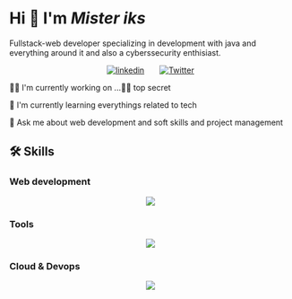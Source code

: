 # Hi 👋 I'm ***Mister iks*** 

Fullstack-web developer specializing in development with java and everything around it and also a cyberssecurity enthisiast.
<p align="center">
  <a href="https://www.linkedin.com/in/ibrahima-samb-dev"><img alt="linkedin" src ="https://img.shields.io/badge/LinkedIn-0077B5?style=for-the-badge&logo=linkedin&logoColor=white"/></a>
  &#8287;&#8287;&#8287;&#8287;&#8287;
  <a href="https://twitter.com/Mister__iks"><img alt="Twitter" title="Twitter" src="https://img.shields.io/badge/Twitter-1DA1F2?style=for-the-badge&logo=twitter&logoColor=white"/></a>
</p>

👩‍💻 I'm currently working on ...🤫🤫 top secret

🧠 I'm currently learning everythings related to tech

💬 Ask me about web development and soft skills and project management



## 🛠 Skills
<section "skills">
<h3>Web development</h3>
<p align="center">
  <a href="https://www.linkedin.com/in/ibrahima-samb-dev">
    <img src="https://skillicons.dev/icons?i=java,spring,php,laravel,javascript,angular" />
  </a>
</p>


<h3>Tools</h3>
<p align="center">
  <a href="https://www.linkedin.com/in/ibrahima-samb-dev">
    <img src="https://skillicons.dev/icons?i=vscode,idea,git,github," />
  </a>
</p> 

<h3>Cloud & Devops</h3>
<p align="center">
  <a href="https://www.linkedin.com/in/ibrahima-samb-dev">
    <img src="https://skillicons.dev/icons?i=docker,aws,ec2" />
  </a>
</p> 
</section>
